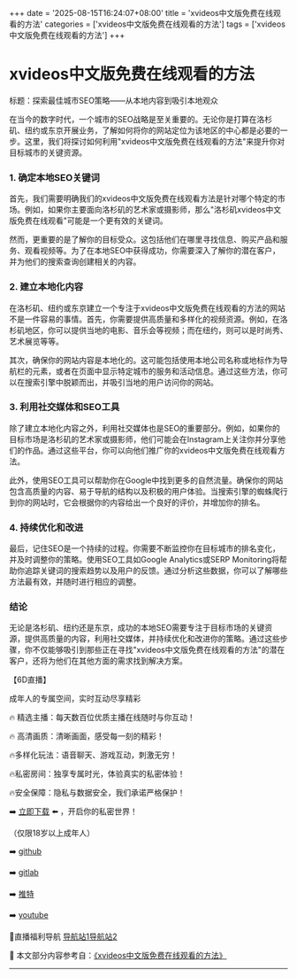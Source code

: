 +++
date = '2025-08-15T16:24:07+08:00'
title = 'xvideos中文版免费在线观看的方法'
categories = ['xvideos中文版免费在线观看的方法']
tags = ['xvideos中文版免费在线观看的方法']
+++

# xvideos中文版免费在线观看的方法

标题：探索最佳城市SEO策略——从本地内容到吸引本地观众

在当今的数字时代，一个城市的SEO战略是至关重要的。无论你是打算在洛杉矶、纽约或东京开展业务，了解如何将你的网站定位为该地区的中心都是必要的一步。这里，我们将探讨如何利用"xvideos中文版免费在线观看的方法"来提升你对目标城市的关键资源。

### 1. 确定本地SEO关键词

首先，我们需要明确我们的xvideos中文版免费在线观看方法是针对哪个特定的市场。例如，如果你主要面向洛杉矶的艺术家或摄影师，那么"洛杉矶xvideos中文版免费在线观看"可能是一个更有效的关键词。

然而，更重要的是了解你的目标受众。这包括他们在哪里寻找信息、购买产品和服务、观看视频等。为了在本地SEO中获得成功，你需要深入了解你的潜在客户，并为他们的搜索查询创建相关的内容。

### 2. 建立本地化内容

在洛杉矶、纽约或东京建立一个专注于xvideos中文版免费在线观看的方法的网站不是一件容易的事情。首先，你需要提供高质量和多样化的视频资源。例如，在洛杉矶地区，你可以提供当地的电影、音乐会等视频；而在纽约，则可以是时尚秀、艺术展览等等。

其次，确保你的网站内容是本地化的。这可能包括使用本地公司名称或地标作为导航栏的元素，或者在页面中显示特定城市的服务和活动信息。通过这些方法，你可以在搜索引擎中脱颖而出，并吸引当地的用户访问你的网站。

### 3. 利用社交媒体和SEO工具

除了建立本地化内容之外，利用社交媒体也是SEO的重要部分。例如，如果你的目标市场是洛杉矶的艺术家或摄影师，他们可能会在Instagram上关注你并分享他们的作品。通过这些平台，你可以向他们推广你的xvideos中文版免费在线观看方法。

此外，使用SEO工具可以帮助你在Google中找到更多的自然流量。确保你的网站包含高质量的内容、易于导航的结构以及积极的用户体验。当搜索引擎的蜘蛛爬行到你的网站时，它会根据你的内容给出一个良好的评价，并增加你的排名。

### 4. 持续优化和改进

最后，记住SEO是一个持续的过程。你需要不断监控你在目标城市的排名变化，并及时调整你的策略。使用SEO工具如Google Analytics或SERP Monitoring将帮助你追踪关键词的搜索趋势以及用户的反馈。通过分析这些数据，你可以了解哪些方法最有效，并随时进行相应的调整。

### 结论

无论是洛杉矶、纽约还是东京，成功的本地SEO需要专注于目标市场的关键资源，提供高质量的内容，利用社交媒体，并持续优化和改进你的策略。通过这些步骤，你不仅能够吸引到那些正在寻找"xvideos中文版免费在线观看的方法"的潜在客户，还将为他们在其他方面的需求找到解决方案。

【6D直播】

 成年人的专属空间，实时互动尽享精彩

🔥 精选主播：每天数百位优质主播在线随时与你互动！

🔥 高清画质：清晰画面，感受每一刻的精彩！

🔥多样化玩法：语音聊天、游戏互动，刺激无穷！

🔥私密房间：独享专属时光，体验真实的私密体验！

🔥安全保障：隐私与数据安全，我们承诺严格保护！

➡️ [立即下载](https://down123.s3.ap-east-1.amazonaws.com/down/down.html?channelCode=blog) ⬅️ ，开启你的私密世界！

 （仅限18岁以上成年人）

➡️ [github](https://aldult-live.github.io/)

➡️ [gitlab](https://seo-09598d.gitlab.io/)

➡️ [推特](https://x.com/wegame33)

➡️ [youtube](https://www.youtube.com/@6Dlive)

🔞直播福利导航   [导航站1](https://webstack-86085a.gitlab.io/)[导航站2](https://onlygit123-2.github.io/)

📘 本文部分内容参考自：[《xvideos中文版免费在线观看的方法》](https://webstack-hugo-16.pages.dev/)

---
